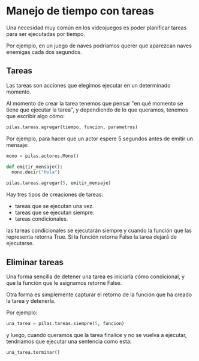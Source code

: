 # Manejo de tiempo con tareas

Una necesidad muy común en los videojuegos
es poder planificar tareas para ser ejecutadas
por tiempo.

Por ejemplo, en un juego de naves podríamos
querer que aparezcan naves enemigas cada
dos segundos.


## Tareas

Las tareas son acciones que elegimos ejecutar
en un determinado momento.

Al momento de crear la tarea tenemos que
pensar "en qué momento se tiene que ejecutar
la tarea", y dependiendo de lo que queramos,
tenemos que escribir algo cómo:


```python
pilas.tareas.agregar(tiempo, funcion, parametros)
```

Por ejemplo, para hacer que un actor espere 5 segundos
antes de emitir un mensaje:


```python
mono = pilas.actores.Mono()

def emitir_mensaje():
  mono.decir("Hola")

pilas.tareas.agregar(5, emitir_mensaje)  
```

Hay tres tipos de creaciones de tareas:

- tareas que se ejecutan una vez.
- tareas que se ejecutan siempre.
- tareas condicionales.


las tareas condicionales se ejecutarán siempre y cuando
la función que las representa retorna True. Si la función
retorna False la tarea dejará de ejecutarse.


## Eliminar tareas

Una forma sencilla de detener una tarea es iniciarla
cómo condicional, y que la función que le asignamos
retorne False.

Otra forma es simplemente capturar el retorno de
la función que ha creado la tarea y detenerla.

Por ejemplo:

```python
una_tarea = pilas.tareas.siempre(5, funcion)
```

y luego, cuando queramos que la tarea finalice
y no se vuelva a ejecutar, tendríamos que ejecutar
una sentencia como esta:


```python
una_tarea.terminar()
```
